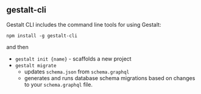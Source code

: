 gestalt-cli
-----------

Gestalt CLI includes the command line tools for using Gestalt:

`npm install -g gestalt-cli`

and then

- `gestalt init {name}` - scaffolds a new project
- `gestalt migrate`
  - updates `schema.json` from `schema.graphql`
  - generates and runs database schema migrations based on changes to your
    `schema.graphql` file.
